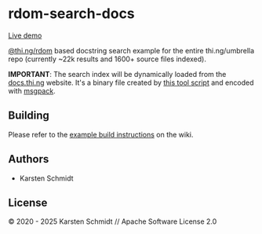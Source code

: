# rdom-search-docs

[Live demo](http://demo.thi.ng/umbrella/rdom-search-docs/)

[@thi.ng/rdom](https://github.com/thi-ng/umbrella/tree/develop/packages/rdom)
based docstring search example for the entire thi.ng/umbrella repo
(currently ~22k results and 1600+ source files indexed).

**IMPORTANT**: The search index will be dynamically loaded from the
[docs.thi.ng](https://docs.thi.ng) website. It's a binary file created
by [this tool
script](https://github.com/thi-ng/umbrella/tree/develop/tools/src/build-search-index.ts)
and encoded with [msgpack](https://msgpack.org/).

## Building

Please refer to the [example build instructions](https://github.com/thi-ng/umbrella/wiki/Example-build-instructions) on the wiki.

## Authors

- Karsten Schmidt

## License

&copy; 2020 - 2025 Karsten Schmidt // Apache Software License 2.0
